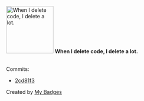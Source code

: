 <img src="https://my-badges.github.io/my-badges/mass-delete-commit.png" alt="When I delete code, I delete a lot." title="When I delete code, I delete a lot." width="128">
<strong>When I delete code, I delete a lot.</strong>
<br><br>

Commits:

- <a href="https://github.com/ZuBB/dotfiles/commit/2cd81f39583a207edabe0575f9cfb3a51db38e20">2cd81f3</a>


Created by <a href="https://github.com/my-badges/my-badges">My Badges</a>